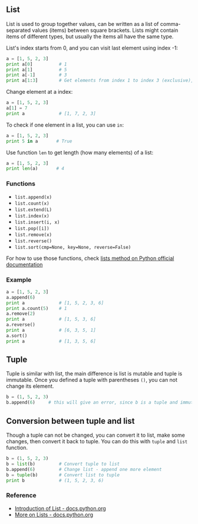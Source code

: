 ## List

List is used to group together values, can be written as a list of comma-separated values (items) between square brackets. Lists might contain items of different types, but usually the items all have the same type.

List's index starts from 0, and you can visit last element using index -1:

```python
a = [1, 5, 2, 3]
print a[0]          # 1
print a[1]          # 5
print a[-1]         # 3
print a[1:3]        # Get elements from index 1 to index 3 (exclusive), i.e. [5, 2]
```

Change element at a index:

```python
a = [1, 5, 2, 3]
a[1] = 7
print a             # [1, 7, 2, 3]
```

To check if one element in a list, you can use `in`:

```python
a = [1, 5, 2, 3]
print 5 in a       # True
```

Use function `len` to get length (how many elements) of a list:

```python
a = [1, 5, 2, 3]
print len(a)       # 4
```

### Functions

* `list.append(x)`
* `list.count(x)`
* `list.extend(L)`
* `list.index(x)`
* `list.insert(i, x)`
* `list.pop([i])`
* `list.remove(x)`
* `list.reverse()`
* `list.sort(cmp=None, key=None, reverse=False)`

For how to use those functions, check [lists method on Python official documentation](https://docs.python.org/2/tutorial/datastructures.html#more-on-lists)  

### Example

```python
a = [1, 5, 2, 3]
a.append(6)
print a             # [1, 5, 2, 3, 6]
print a.count(5)    # 1
a.remove(2)
print a             # [1, 5, 3, 6]
a.reverse()
print a             # [6, 3, 5, 1]
a.sort()
print a             # [1, 3, 5, 6]
```

## Tuple

Tuple is similar with list, the main difference is list is mutable and tuple is immutable. Once you defined a tuple with parentheses `()`, you can not change its element.

```python
b = (1, 5, 2, 3)
b.append(6)     # this will give an error, since b is a tuple and immutable
```

## Conversion between tuple and list

Though a tuple can not be changed, you can convert it to list, make some changes, then convert it back to tuple. You can do this with `tuple` and `list` function.

```python
b = (1, 5, 2, 3)
b = list(b)         # Convert tuple to list
b.append(6)         # Change list - append one more element
b = tuple(b)        # Convert list to tuple
print b             # (1, 5, 2, 3, 6)
```

### Reference

* [Introduction of List - docs.python.org](https://docs.python.org/2/tutorial/introduction.html#lists)
* [More on Lists - docs.python.org](https://docs.python.org/2/tutorial/datastructures.html#more-on-lists)
